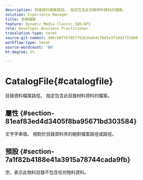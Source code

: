 ```yaml
---
description: 目錄資料檔案路徑。 指定包含此目錄材料資料的檔案。
solution: Experience Manager
title: 目錄檔案
feature: Dynamic Media Classic,SDK/API
role: Developer,Business Practitioner
translation-type: tm+mt
source-git-commit: d0bc88f55f857762b3bab4c76d1e3f3dd2733d60
workflow-type: tm+mt
source-wordcount: '68'
ht-degree: 2%

---
```



# CatalogFile{#catalogfile}

目錄資料檔案路徑。 指定包含此目錄材料資料的檔案。

## 屬性 {#section-81eaf83ed4d3405f8ba95671bd303584}

文字字串值。 相對於目錄資料夾的絕對檔案路徑或路徑。

## 預設 {#section-7a1f82b4188e41a3915a78744cada9fb}

空，表示此物料目錄不包含任何物料資料。
